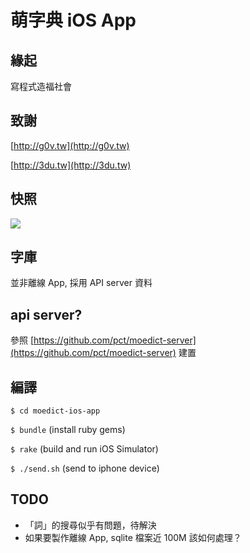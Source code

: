 # 萌字典 iOS App

## 緣起
寫程式造福社會

## 致謝
[http://g0v.tw](http://g0v.tw)

[http://3du.tw](http://3du.tw)

## 快照
![](https://raw.github.com/pct/moedict-ios-app/master/screenshots/1.png)

## 字庫
並非離線 App, 採用 API server 資料

## api server?
參照 [https://github.com/pct/moedict-server](https://github.com/pct/moedict-server) 建置

## 編譯
`$ cd moedict-ios-app`

`$ bundle` (install ruby gems)

`$ rake` (build and run iOS Simulator)

`$ ./send.sh` (send to iphone device)

## TODO
 * 「詞」的搜尋似乎有問題，待解決
 * 如果要製作離線 App, sqlite 檔案近 100M 該如何處理？
